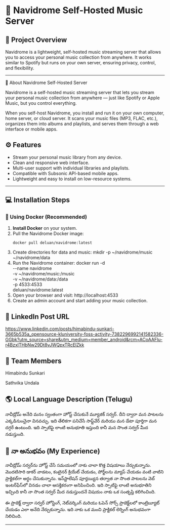 # 🎵 Navidrome Self-Hosted Music Server

## 📌 Project Overview
Navidrome is a lightweight, self-hosted music streaming server that allows you to access your personal music collection from anywhere. It works similar to Spotify but runs on your own server, ensuring privacy, control, and flexibility.

---
🎵 About Navidrome Self-Hosted Server

Navidrome is a self-hosted music streaming server that lets you stream your personal music collection from anywhere — just like Spotify or Apple Music, but you control everything.

When you self-host Navidrome, you install and run it on your own computer, home server, or cloud server. It scans your music files (MP3, FLAC, etc.), organizes them into albums and playlists, and serves them through a web interface or mobile apps.

## ⚙️ Features
- Stream your personal music library from any device.
- Clean and responsive web interface.
- Multi-user support with individual libraries and playlists.
- Compatible with Subsonic API-based mobile apps.
- Lightweight and easy to install on low-resource systems.

---

## 💻 Installation Steps

### 🧩 Using Docker (Recommended)
1. **Install Docker** on your system.
2. Pull the Navidrome Docker image:
   ```bash
   docker pull deluan/navidrome:latest
3. Create directories for data and music:
    mkdir -p ~/navidrome/music ~/navidrome/data
4. Run the Navidrome container:
  docker run -d \
  --name navidrome \
  -v ~/navidrome/music:/music \
  -v ~/navidrome/data:/data \
  -p 4533:4533 \
  deluan/navidrome:latest
5. Open your browser and visit:
  http://localhost:4533
6. Create an admin account and start adding your music collection.

## 💼 LinkedIn Post URL
   https://www.linkedin.com/posts/himabindu-sunkari-3665b535a_opensource-kluniversity-foss-activity-7382296992141582336-GGbk?utm_source=share&utm_medium=member_android&rcm=ACoAAFlu-r4BzxlTHbNw29Dt8vJWQpxTRcElZkk
   
## 👥 Team Members

Himabindu Sunkari

Sathvika Undala

## 🌎 Local Language Description (Telugu)

నావీడ్రోమ్ అనేది మనం స్వంతంగా హోస్ట్ చేసుకునే మ్యూజిక్ సర్వర్. దీని ద్వారా మన పాటలను ఎక్కడినుంచైనా వినవచ్చు. ఇది తేలికగా పనిచేసే సాఫ్ట్‌వేర్ మరియు మన డేటా పూర్తిగా మన దగ్గరే ఉంటుంది. ఇది స్పాటిఫై లాంటి అనుభూతి ఇస్తుంది కానీ మన సొంత సర్వర్‌ మీద నడుస్తుంది.



## 💬 నా అనుభవం (My Experience)

నావీడ్రోమ్‌ సర్వర్‌ను హోస్ట్‌ చేసే సమయంలో నాకు చాలా కొత్త విషయాలు నేర్చుకున్నాను. మొదటిసారి డాకర్‌ వాడటం, కంటైనర్‌ క్రియేట్‌ చేయడం, పోర్ట్‌లను మ్యాప్‌ చేయడం వంటి వాటిని ప్రాక్టికల్‌గా అర్థం చేసుకున్నాను. 
ఇన్‌స్టాలేషన్‌ పూర్తయ్యిన తర్వాత నా సొంత పాటలను వెబ్‌ ఇంటర్‌ఫేస్‌లో వినడం చాలా ఆసక్తికరంగా అనిపించింది. 
ఇది స్పాటిఫై లాంటి అనుభూతిని ఇచ్చింది కానీ నా సొంత సర్వర్‌ మీద నడుస్తుందనే విషయం నాకు ఒక సంతృప్తి కలిగించింది. 

ఈ ప్రాజెక్ట్‌ ద్వారా సర్వర్‌ హోస్టింగ్‌, నెట్‌వర్కింగ్‌ మరియు ఓపెన్‌ సోర్స్‌ ప్రాజెక్ట్‌లలో కాంట్రిబ్యూట్‌ చేయడం ఎలా అనేది నేర్చుకున్నాను. 
ఇది నాకు ఒక మంచి ప్రాక్టికల్‌ లెర్నింగ్‌ అనుభవంగా నిలిచింది.

---

